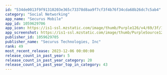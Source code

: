 ```yaml
---
id: "534de0013f9f91310203e365c73378d8aa9f7cf3f4b76f34cda68b26dc7c5ab4"
category: "Social Networking"
app_name: "Securus Mobile"
app_id: 1059629706
app_icon: https://is1-ssl.mzstatic.com/image/thumb/Purple126/v4/69/3f/13/693f1399-4b83-faee-f190-4c8333171940/AppIcon-1x_U007emarketing-0-6-0-85-220.png/1024x1024bb.png
app_screenshot: https://is1-ssl.mzstatic.com/image/thumb/PurpleSource125/v4/6c/5e/90/6c5e90d6-f061-37ca-1d07-34d5e5994232/ec35e483-1017-4710-bfbc-e5dfff6e1b9c_iPhone_11_Pro_Max_-_2021-08-25_at_14.16.46.png/1242x2688bb.png
publisher_id: 1059629705
publisher_name: "Securus Technologies, Inc"
rank: 49
most_recent_release: 2023-12-06 00:00:00
release_count_in_past_year: 5
release_count_in_past_year_category: 20
release_count_in_past_year_top_in_category: 43
---
```

